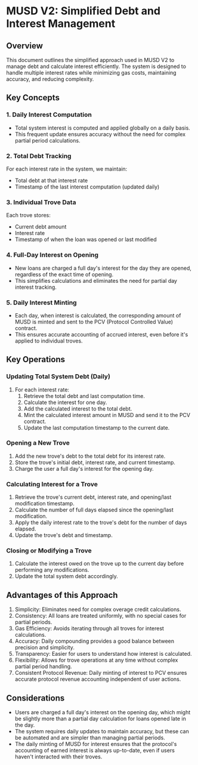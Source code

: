# MUSD V2: Simplified Debt and Interest Management

## Overview

This document outlines the simplified approach used in MUSD V2 to manage debt and calculate interest efficiently. The system is designed to handle multiple interest rates while minimizing gas costs, maintaining accuracy, and reducing complexity.

## Key Concepts

### 1. Daily Interest Computation

- Total system interest is computed and applied globally on a daily basis.
- This frequent update ensures accuracy without the need for complex partial period calculations.

### 2. Total Debt Tracking

For each interest rate in the system, we maintain:
- Total debt at that interest rate
- Timestamp of the last interest computation (updated daily)

### 3. Individual Trove Data

Each trove stores:
- Current debt amount
- Interest rate
- Timestamp of when the loan was opened or last modified

### 4. Full-Day Interest on Opening

- New loans are charged a full day's interest for the day they are opened, regardless of the exact time of opening.
- This simplifies calculations and eliminates the need for partial day interest tracking.

### 5. Daily Interest Minting

- Each day, when interest is calculated, the corresponding amount of MUSD is minted and sent to the PCV (Protocol Controlled Value) contract.
- This ensures accurate accounting of accrued interest, even before it's applied to individual troves.


## Key Operations

### Updating Total System Debt (Daily)

1. For each interest rate:
   1. Retrieve the total debt and last computation time.
   2. Calculate the interest for one day.
   3. Add the calculated interest to the total debt.
   4. Mint the calculated interest amount in MUSD and send it to the PCV contract.
   5. Update the last computation timestamp to the current date.

### Opening a New Trove

1. Add the new trove's debt to the total debt for its interest rate.
2. Store the trove's initial debt, interest rate, and current timestamp.
3. Charge the user a full day's interest for the opening day.

### Calculating Interest for a Trove

1. Retrieve the trove's current debt, interest rate, and opening/last modification timestamp.
2. Calculate the number of full days elapsed since the opening/last modification.
3. Apply the daily interest rate to the trove's debt for the number of days elapsed.
4. Update the trove's debt and timestamp.

### Closing or Modifying a Trove

1. Calculate the interest owed on the trove up to the current day before performing any modifications.
2. Update the total system debt accordingly.

## Advantages of this Approach

1. Simplicity: Eliminates need for complex overage credit calculations.
2. Consistency: All loans are treated uniformly, with no special cases for partial periods.
3. Gas Efficiency: Avoids iterating through all troves for interest calculations.
4. Accuracy: Daily compounding provides a good balance between precision and simplicity.
5. Transparency: Easier for users to understand how interest is calculated.
6. Flexibility: Allows for trove operations at any time without complex partial period handling.
7. Consistent Protocol Revenue: Daily minting of interest to PCV ensures accurate protocol revenue accounting independent of user actions.

## Considerations

- Users are charged a full day's interest on the opening day, which might be slightly more than a partial day calculation for loans opened late in the day.
- The system requires daily updates to maintain accuracy, but these can be automated and are simpler than managing partial periods.
- The daily minting of MUSD for interest ensures that the protocol's accounting of earned interest is always up-to-date, even if users haven't interacted with their troves.